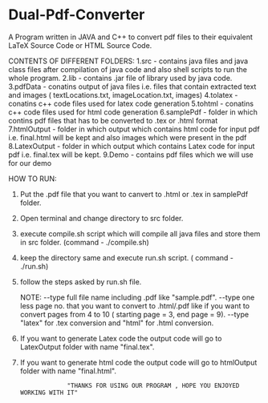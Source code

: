 Dual-Pdf-Converter
==================

A Program written in JAVA and C++ to convert pdf files to their equivalent LaTeX Source Code or HTML Source Code.


CONTENTS OF DIFFERENT FOLDERS:
  1.src - contains java files and java class files after compilation of java code and also shell scripts to run the whole program.
  2.lib - contains .jar file of library used by java code.
  3.pdfData - conatins output of java files i.e. files that contain extracted text and images ( textLocations.txt, imageLocation.txt, images)
  4.tolatex - conatins c++ code files used for latex code generation
  5.tohtml - conatins c++ code files used for html code generation
  6.samplePdf - folder in which contins pdf files that has to be converted to .tex or .html format
  7.htmlOutput -  folder in which output which contains html code for input pdf i.e. final.html will be kept and also images which were present in the pdf
  8.LatexOutput -  folder in which output which contains Latex code for input pdf i.e. final.tex will be kept.
  9.Demo - contains pdf files which we will use for our demo
  
HOW TO RUN:
  1. Put the .pdf file that you want to canvert to .html or .tex in samplePdf folder.
  2. Open terminal and change directory to src folder.
  3. execute compile.sh script which will compile all java files and store them in src folder. (command - ./compile.sh)
  4. keep the directory same and execute run.sh script. ( command - ./run.sh)
  5. follow the steps asked by run.sh file. 
     
      NOTE: --type full file name including .pdf like "sample.pdf".
            --type one less page no. that you want to convert to .html/.pdf like
              if you want to convert pages from 4 to 10 ( starting page = 3, end page = 9).
            --type "latex" for .tex conversion and "html" for .html conversion.
  6. If you want to generate Latex code the output code will go to LatexOutput folder with name "final.tex".
  7. If you want to generate html code the output code will go to htmlOutput folder with name "final.html".
  
                      "THANKS FOR USING OUR PROGRAM , HOPE YOU ENJOYED WORKING WITH IT"               
